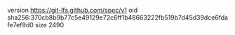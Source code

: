 version https://git-lfs.github.com/spec/v1
oid sha256:370cb8b9b77c5e49129e72c6ff1b48663222fb519b7d45d39dce6fdafe7ef9d0
size 2490
